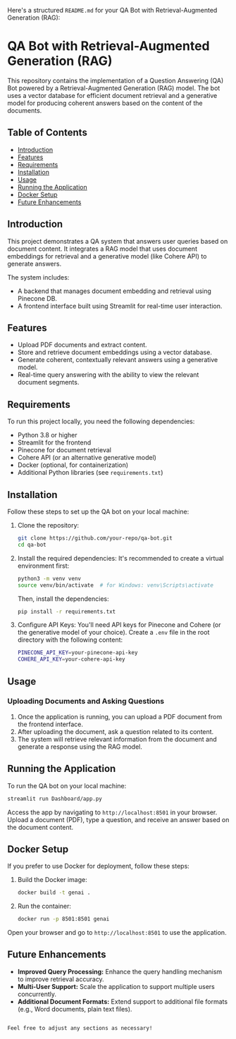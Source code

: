 Here's a structured `README.md` for your QA Bot with Retrieval-Augmented Generation (RAG):


# QA Bot with Retrieval-Augmented Generation (RAG)

This repository contains the implementation of a Question Answering (QA) Bot powered by a Retrieval-Augmented Generation (RAG) model. The bot uses a vector database for efficient document retrieval and a generative model for producing coherent answers based on the content of the documents.

## Table of Contents
- [Introduction](#introduction)
- [Features](#features)
- [Requirements](#requirements)
- [Installation](#installation)
- [Usage](#usage)
- [Running the Application](#running-the-application)
- [Docker Setup](#docker-setup)
- [Future Enhancements](#future-enhancements)

## Introduction
This project demonstrates a QA system that answers user queries based on document content. It integrates a RAG model that uses document embeddings for retrieval and a generative model (like Cohere API) to generate answers.

The system includes:
- A backend that manages document embedding and retrieval using Pinecone DB.
- A frontend interface built using Streamlit for real-time user interaction.

## Features
- Upload PDF documents and extract content.
- Store and retrieve document embeddings using a vector database.
- Generate coherent, contextually relevant answers using a generative model.
- Real-time query answering with the ability to view the relevant document segments.

## Requirements
To run this project locally, you need the following dependencies:
- Python 3.8 or higher
- Streamlit for the frontend
- Pinecone for document retrieval
- Cohere API (or an alternative generative model)
- Docker (optional, for containerization)
- Additional Python libraries (see `requirements.txt`)

## Installation
Follow these steps to set up the QA bot on your local machine:

1. Clone the repository:
   ```bash
   git clone https://github.com/your-repo/qa-bot.git
   cd qa-bot
   ```

2. Install the required dependencies: It's recommended to create a virtual environment first:
   ```bash
   python3 -m venv venv
   source venv/bin/activate  # for Windows: venv\Scripts\activate
   ```
   Then, install the dependencies:
   ```bash
   pip install -r requirements.txt
   ```

3. Configure API Keys: You'll need API keys for Pinecone and Cohere (or the generative model of your choice). Create a `.env` file in the root directory with the following content:
   ```bash
   PINECONE_API_KEY=your-pinecone-api-key
   COHERE_API_KEY=your-cohere-api-key
   ```

## Usage
### Uploading Documents and Asking Questions
1. Once the application is running, you can upload a PDF document from the frontend interface.
2. After uploading the document, ask a question related to its content.
3. The system will retrieve relevant information from the document and generate a response using the RAG model.

## Running the Application
To run the QA bot on your local machine:
```bash
streamlit run Dashboard/app.py
```
Access the app by navigating to `http://localhost:8501` in your browser. Upload a document (PDF), type a question, and receive an answer based on the document content.

## Docker Setup
If you prefer to use Docker for deployment, follow these steps:

1. Build the Docker image:
   ```bash
   docker build -t genai .
   ```

2. Run the container:
   ```bash
   docker run -p 8501:8501 genai
   ```
Open your browser and go to `http://localhost:8501` to use the application.

## Future Enhancements
- **Improved Query Processing:** Enhance the query handling mechanism to improve retrieval accuracy.
- **Multi-User Support:** Scale the application to support multiple users concurrently.
- **Additional Document Formats:** Extend support to additional file formats (e.g., Word documents, plain text files).
```

Feel free to adjust any sections as necessary!
